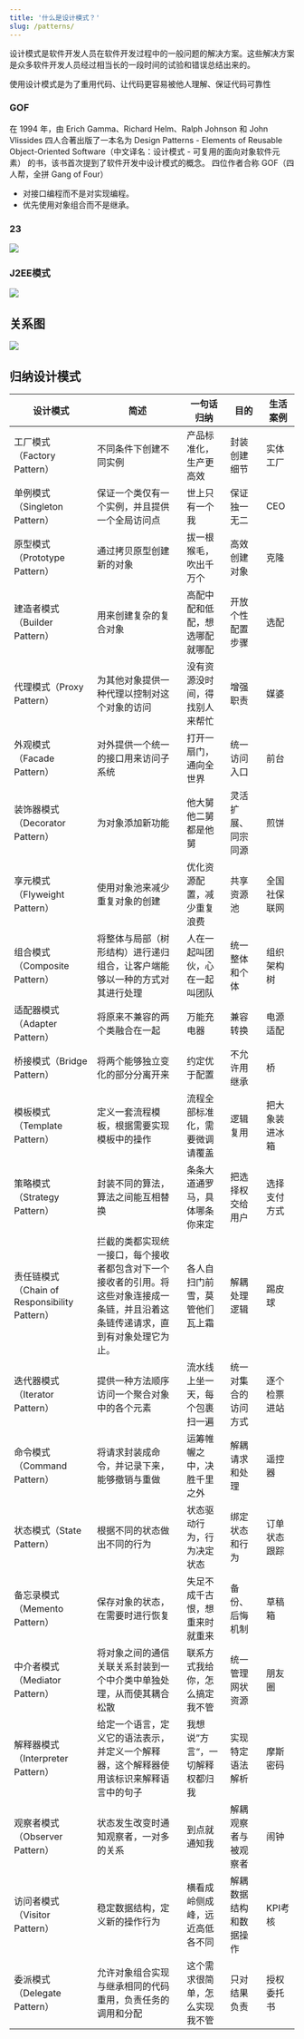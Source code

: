 ```yaml
---
title: '什么是设计模式？'
slug: /patterns/
---
```


设计模式是软件开发人员在软件开发过程中的一般问题的解决方案。这些解决方案是众多软件开发人员经过相当长的一段时间的试验和错误总结出来的。

使用设计模式是为了重用代码、让代码更容易被他人理解、保证代码可靠性

### GOF

在 1994 年，由 Erich Gamma、Richard Helm、Ralph Johnson 和 John Vlissides 四人合著出版了一本名为 Design Patterns - Elements of Reusable Object-Oriented Software（中文译名：设计模式 - 可复用的面向对象软件元素） 的书，该书首次提到了软件开发中设计模式的概念。
四位作者合称 GOF（四人帮，全拼 Gang of Four）

* 对接口编程而不是对实现编程。
* 优先使用对象组合而不是继承。

### 23

![](../../resources/pattern/gof.png)

### J2EE模式

![](../../resources/pattern/j2ee.png)

## 关系图

![](../../resources/pattern/the-relationship-between-design-patterns.jpg)


## 归纳设计模式

| 设计模式  | 简述  | 一句话归纳  | 目的         | 生活案例       |
| -- | -- | -- | -- | -- |
 | 工厂模式（Factory Pattern）                                  | 不同条件下创建不同实例                                     | 产品标准化，生产更高效         | 封装创建细节 | 实体工厂       |
| 单例模式（Singleton Pattern）                 | 保证一个类仅有一个实例，并且提供一个全局访问点               | 世上只有一个我                                             | 保证独一无二                   | CEO          |                |
| 原型模式（Prototype Pattern）                 | 通过拷贝原型创建新的对象                                     | 拔一根猴毛，吹出千万个                                     | 高效创建对象                   | 克隆         |                |
| 建造者模式（Builder Pattern）                 | 用来创建复杂的复合对象                                       | 高配中配和低配，想选哪配就哪配                             | 开放个性配置步骤               | 选配         |                |
| 代理模式（Proxy Pattern）                                    | 为其他对象提供一种代理以控制对这个对象的访问               | 没有资源没时间，得找别人来帮忙 | 增强职责     | 媒婆           |
| 外观模式（Facade Pattern）                    | 对外提供一个统一的接口用来访问子系统                         | 打开一扇门，通向全世界                                     | 统一访问入口                   | 前台         |                |
| 装饰器模式（Decorator Pattern）               | 为对象添加新功能                                             | 他大舅他二舅都是他舅                                       | 灵活扩展、同宗同源             | 煎饼         |                |
| 享元模式（Flyweight Pattern）                 | 使用对象池来减少重复对象的创建                               | 优化资源配置，减少重复浪费                                 | 共享资源池                     | 全国社保联网 |                |
| 组合模式（Composite Pattern）                 | 将整体与局部（树形结构）进行递归组合，让客户端能够以一种的方式对其进行处理 | 人在一起叫团伙，心在一起叫团队                             | 统一整体和个体                 | 组织架构树   |                |
| 适配器模式（Adapter Pattern）                 | 将原来不兼容的两个类融合在一起                               | 万能充电器                                                 | 兼容转换                       | 电源适配     |                |
| 桥接模式（Bridge Pattern）                    | 将两个能够独立变化的部分分离开来                             | 约定优于配置                                               | 不允许用继承                   | 桥           |                |
| 模板模式（Template Pattern）                                 | 定义一套流程模板，根据需要实现模板中的操作                 | 流程全部标准化，需要微调请覆盖 | 逻辑复用     | 把大象装进冰箱 |
| 策略模式（Strategy Pattern）                  | 封装不同的算法，算法之间能互相替换                           | 条条大道通罗马，具体哪条你来定                             | 把选择权交给用户               | 选择支付方式 |                |
| 责任链模式（Chain of Responsibility Pattern） | 拦截的类都实现统一接口，每个接收者都包含对下一个接收者的引用。将这些对象连接成一条链，并且沿着这条链传递请求，直到有对象处理它为止。 | 各人自扫门前雪，莫管他们瓦上霜                             | 解耦处理逻辑                   | 踢皮球       |                |
| 迭代器模式（Iterator Pattern）                | 提供一种方法顺序访问一个聚合对象中的各个元素                 | 流水线上坐一天，每个包裹扫一遍                             | 统一对集合的访问方式           | 逐个检票进站 |                |
| 命令模式（Command Pattern）                   | 将请求封装成命令，并记录下来，能够撤销与重做                 | 运筹帷幄之中，决胜千里之外                                 | 解耦请求和处理                 | 遥控器       |                |
| 状态模式（State Pattern）                     | 根据不同的状态做出不同的行为                                 | 状态驱动行为，行为决定状态                                 | 绑定状态和行为                 | 订单状态跟踪 |                |
| 备忘录模式（Memento Pattern）                 | 保存对象的状态，在需要时进行恢复                             | 失足不成千古恨，想重来时就重来                             | 备份、后悔机制                 | 草稿箱       |                |
| 中介者模式（Mediator Pattern）                | 将对象之间的通信关联关系封装到一个中介类中单独处理，从而使其耦合松散 | 联系方式我给你，怎么搞定我不管                             | 统一管理网状资源               | 朋友圈       |                |
| 解释器模式（Interpreter Pattern）             | 给定一个语言，定义它的语法表示，并定义一个解释器，这个解释器使用该标识来解释语言中的句子 | 我想说”方言“，一切解释权都归我                             | 实现特定语法解析               | 摩斯密码     |                |
| 观察者模式（Observer Pattern）                | 状态发生改变时通知观察者，一对多的关系                       | 到点就通知我                                               | 解耦观察者与被观察者           | 闹钟         |                |
| 访问者模式（Visitor Pattern）                 | 稳定数据结构，定义新的操作行为                               | 横看成岭侧成峰，远近高低各不同                             | 解耦数据结构和数据操作         | KPI考核      |                |
| 委派模式（Delegate Pattern）                                 | 允许对象组合实现与继承相同的代码重用，负责任务的调用和分配 | 这个需求很简单，怎么实现我不管 | 只对结果负责 | 授权委托书     |